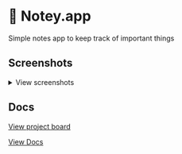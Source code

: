 # 📝 Notey.app

Simple notes app to keep track of important things

## Screenshots

<details>
    <summary>View screenshots</summary>

## Sign in & Register

![signin](./docs/screens/signin.png)
![register](./docs/screens/register.png)

## Create note modal

![Create note](./docs/screens/create-note.png)

## Main app

![main](./docs/screens/main-app.png)

</details>

## Docs

[View project board](https://github.com/Dev-CasperTheGhost/notey.app/projects/1)

[View Docs](docs/README.md)
